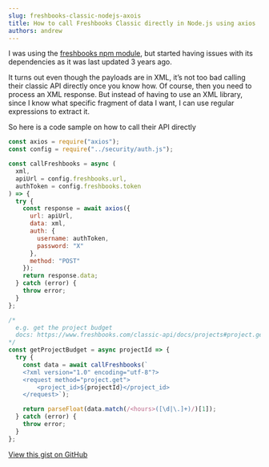 ```yaml
---
slug: freshbooks-classic-nodejs-axois
title: How to call Freshbooks Classic directly in Node.js using axios
authors: andrew
---
```


I was using the [freshbooks npm module](https://www.npmjs.com/package/freshbooks), but started having issues with its dependencies as it was last updated 3 years ago.

It turns out even though the payloads are in XML, it’s not too bad calling their classic API directly once you know how. Of course, then you need to process an XML response. But instead of having to use an XML library, since I know what specific fragment of data I want, I can use regular expressions to extract it.

<!--truncate-->

So here is a code sample on how to call their API directly

```js title="freshbooks-classic.js"
const axios = require("axios");
const config = require("../security/auth.js");

const callFreshbooks = async (
  xml,
  apiUrl = config.freshbooks.url,
  authToken = config.freshbooks.token
) => {
  try {
    const response = await axios({
      url: apiUrl,
      data: xml,
      auth: {
        username: authToken,
        password: "X"
      },
      method: "POST"
    });
    return response.data;
  } catch (error) {
    throw error;
  }
};

/* 
  e.g. get the project budget
  docs: https://www.freshbooks.com/classic-api/docs/projects#project.get
*/
const getProjectBudget = async projectId => {
  try {
    const data = await callFreshbooks(`
	<?xml version="1.0" encoding="utf-8"?>
	<request method="project.get">
		<project_id>${projectId}</project_id>
	</request>`);

    return parseFloat(data.match(/<hours>([\d|\.]+)/)[1]);
  } catch (error) {
    throw error;
  }
};
```

[View this gist on GitHub](https://gist.github.com/magician11/bb701fe4284880436605a1a6995d0643)